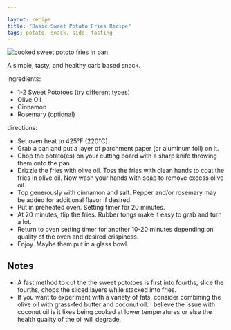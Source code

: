 ```yaml
---

layout: recipe
title: "Basic Sweet Potato Fries Recipe"
tags: potato, snack, side, fasting
---
```


![cooked sweet pototo fries in pan](/recipes/pix/sweet-potato-fries.webp)

A simple, tasty, and healthy carb based snack.

ingredients:
- 1-2 Sweet Pototoes (try different types)
- Olive Oil
- Cinnamon
- Rosemary (optional)

directions:
- Set oven heat to 425°F (220°C).
- Grab a pan and put a layer of parchment paper (or aluminum foil) on it.
- Chop the potato(es) on your cutting board with a sharp knife throwing them onto the pan.
- Drizzle the fries with olive oil. Toss the fries with clean hands to coat the fries in olive oil. Now wash your hands with soap to remove excess olive oil.
- Top generously with cinnamon and salt. Pepper and/or rosemary may be added for additional flavor if desired.
- Put in preheated oven. Setting timer for 20 minutes.
- At 20 minutes, flip the fries. Rubber tongs make it easy to grab and turn a lot.
- Return to oven setting timer for another 10-20 minutes depending on quality of the oven and desired crispiness.
- Enjoy. Maybe them put in a glass bowl.

## Notes

- A fast method to cut the the sweet pototoes is first into fourths, slice the fourths, chops the sliced layers while stacked into fries.
- If you want to experiment with a variety of fats, consider combining the olive oil with grass-fed butter and coconut oil. I believe the issue with coconut oil is it likes being cooked at lower temperatures or else the health quality of the oil will degrade.
